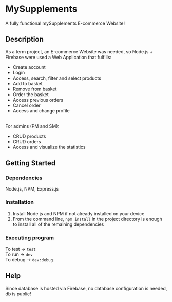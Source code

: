 # MySupplements

A fully functional mySupplements E-commerce Website!

## Description

As a term project, an E-commerce Website was needed, so Node.js + Firebase were used a Web Application that fulfills:
* Create account
* Login
* Access, search, filter and select products
* Add to basket
* Remove from basket
* Order the basket
* Access previous orders
* Cancel order
* Access and change profile

<br/>For admins (PM and SM):
 * CRUD products
 * CRUD orders
 * Access and visualize the statistics

  



## Getting Started

### Dependencies

Node.js, NPM, Express.js

### Installation

1) Install Node.js and NPM if not already installed on your device
2) From the command line, `npm install` in the project directory is enough to install all of the remaining dependencies

### Executing program
To test -> `test`
<br /> 
To run -> `dev`
<br /> 
To debug -> `dev:debug`


## Help

Since database is hosted via Firebase, no database configuration is needed, db is public!
